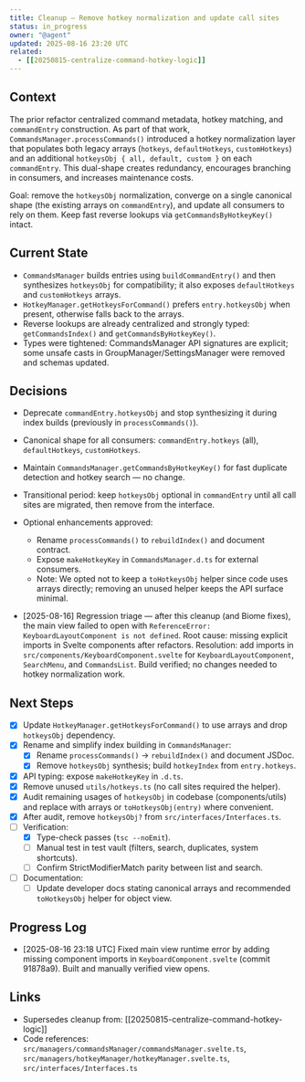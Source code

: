```yaml
---
title: Cleanup — Remove hotkey normalization and update call sites
status: in_progress
owner: "@agent"
updated: 2025-08-16 23:20 UTC
related:
  - [[20250815-centralize-command-hotkey-logic]]
---
```


## Context

The prior refactor centralized command metadata, hotkey matching, and `commandEntry` construction. As part of that work, `CommandsManager.processCommands()` introduced a hotkey normalization layer that populates both legacy arrays (`hotkeys`, `defaultHotkeys`, `customHotkeys`) and an additional `hotkeysObj { all, default, custom }` on each `commandEntry`. This dual-shape creates redundancy, encourages branching in consumers, and increases maintenance costs.

Goal: remove the `hotkeysObj` normalization, converge on a single canonical shape (the existing arrays on `commandEntry`), and update all consumers to rely on them. Keep fast reverse lookups via `getCommandsByHotkeyKey()` intact.

## Current State

- `CommandsManager` builds entries using `buildCommandEntry()` and then synthesizes `hotkeysObj` for compatibility; it also exposes `defaultHotkeys` and `customHotkeys` arrays.
- `HotkeyManager.getHotkeysForCommand()` prefers `entry.hotkeysObj` when present, otherwise falls back to the arrays.
- Reverse lookups are already centralized and strongly typed: `getCommandsIndex()` and `getCommandsByHotkeyKey()`.
- Types were tightened: CommandsManager API signatures are explicit; some unsafe casts in GroupManager/SettingsManager were removed and schemas updated.

## Decisions

- Deprecate `commandEntry.hotkeysObj` and stop synthesizing it during index builds (previously in `processCommands()`).
- Canonical shape for all consumers: `commandEntry.hotkeys` (all), `defaultHotkeys`, `customHotkeys`.
- Maintain `CommandsManager.getCommandsByHotkeyKey()` for fast duplicate detection and hotkey search — no change.
- Transitional period: keep `hotkeysObj` optional in `commandEntry` until all call sites are migrated, then remove from the interface.
- Optional enhancements approved:
  - Rename `processCommands()` to `rebuildIndex()` and document contract.
  - Expose `makeHotkeyKey` in `CommandsManager.d.ts` for external consumers.
  - Note: We opted not to keep a `toHotkeysObj` helper since code uses arrays directly; removing an unused helper keeps the API surface minimal.

- [2025-08-16] Regression triage — after this cleanup (and Biome fixes), the main view failed to open with `ReferenceError: KeyboardLayoutComponent is not defined`. Root cause: missing explicit imports in Svelte components after refactors. Resolution: add imports in `src/components/KeyboardComponent.svelte` for `KeyboardLayoutComponent`, `SearchMenu`, and `CommandsList`. Build verified; no changes needed to hotkey normalization work.

## Next Steps

- [x] Update `HotkeyManager.getHotkeysForCommand()` to use arrays and drop `hotkeysObj` dependency.
- [x] Rename and simplify index building in `CommandsManager`:
  - [x] Rename `processCommands()` -> `rebuildIndex()` and document JSDoc.
  - [x] Remove `hotkeysObj` synthesis; build `hotkeyIndex` from `entry.hotkeys`.
- [x] API typing: expose `makeHotkeyKey` in `.d.ts`.
- [x] Remove unused `utils/hotkeys.ts` (no call sites required the helper).
- [x] Audit remaining usages of `hotkeysObj` in codebase (components/utils) and replace with arrays or `toHotkeysObj(entry)` where convenient.
- [x] After audit, remove `hotkeysObj?` from `src/interfaces/Interfaces.ts`.
- [ ] Verification:
  - [x] Type-check passes (`tsc --noEmit`).
  - [ ] Manual test in test vault (filters, search, duplicates, system shortcuts).
  - [ ] Confirm StrictModifierMatch parity between list and search.
- [ ] Documentation:
  - [ ] Update developer docs stating canonical arrays and recommended `toHotkeysObj` helper for object view.

## Progress Log

- [2025-08-16 23:18 UTC] Fixed main view runtime error by adding missing component imports in `KeyboardComponent.svelte` (commit 91878a9). Built and manually verified view opens.

## Links

- Supersedes cleanup from: [[20250815-centralize-command-hotkey-logic]]
- Code references: `src/managers/commandsManager/commandsManager.svelte.ts`, `src/managers/hotkeyManager/hotkeyManager.svelte.ts`, `src/interfaces/Interfaces.ts`
